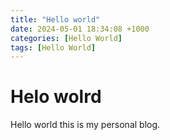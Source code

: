 ```yaml
---
title: "Hello world"
date: 2024-05-01 18:34:08 +1000
categories: [Hello World]
tags: [Hello World]
---
```


# Helo wolrd
Hello world this is my personal blog.
